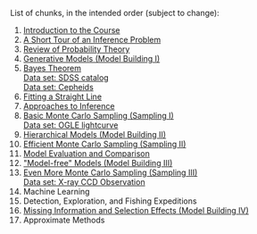 List of chunks, in the intended order (subject to change):

1. [Introduction to the Course](about.ipynb)
2. [A Short Tour of an Inference Problem](tour.ipynb)
3. [Review of Probability Theory](probability.ipynb)
4. [Generative Models (Model Building I)](generative_models.ipynb)
5. [Bayes Theorem](bayes_theorem.ipynb)
<br> [Data set: SDSS catalog](sdss.ipynb)
<br> [Data set: Cepheids](cepheids.ipynb)
6. [Fitting a Straight Line](straight_line.ipynb)
7. [Approaches to Inference](approaches.ipynb)
8. [Basic Monte Carlo Sampling (Sampling I)](montecarlo1.ipynb)
<br> [Data set: OGLE lightcurve](lightcurve.ipynb)
9. [Hierarchical Models (Model Building II)](hierarchical.ipynb)
10. [Efficient Monte Carlo Sampling (Sampling II)](montecarlo2.ipynb)
11. [Model Evaluation and Comparison](modelevaluation.ipynb)
12. ["Model-free" Models (Model Building III)](modelfreemodels.ipynb)
13. [Even More Monte Carlo Sampling (Sampling III)](montecarlo3.ipynb)
<br> [Data set: X-ray CCD Observation](xray.ipynb)
14. Machine Learning
15. Detection, Exploration, and Fishing Expeditions
16. [Missing Information and Selection Effects (Model Building IV)](missingdata.ipynb)
17. Approximate Methods
